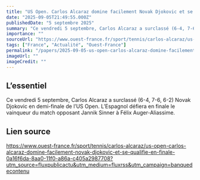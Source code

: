 ```yaml
---
title: "US Open. Carlos Alcaraz domine facilement Novak Djokovic et se qualifie en finale"
date: "2025-09-05T21:49:55.000Z"
publishedDate: "5 septembre 2025"
summary: "Ce vendredi 5 septembre, Carlos Alcaraz a surclassé (6-4, 7-6, 6-2) Novak Djokovic en demi-finale de l’US Open. L’Espagnol défiera en finale le vainqueur du match opposant Jannik Sinner à Félix Auger-Aliassime."
importance: ""
sourceUrl: "https://www.ouest-france.fr/sport/tennis/carlos-alcaraz/us-open-carlos-alcaraz-domine-facilement-novak-djokovic-et-se-qualifie-en-finale-0a16f6da-8aa0-11f0-a86a-c405a2987708?utm_source=fluxpublicactu&utm_medium=fluxrss&utm_campaign=banquedecontenu"
tags: ["France", "Actualité", "Ouest-France"]
permalink: "/papers/2025-09-05-us-open-carlos-alcaraz-domine-facilement-novak-djokovic-et-se-qualifie-en-finale"
imageUrl: ""
imageCredit: ""
---
```


## L’essentiel

Ce vendredi 5 septembre, Carlos Alcaraz a surclassé (6-4, 7-6, 6-2) Novak Djokovic en demi-finale de l’US Open. L’Espagnol défiera en finale le vainqueur du match opposant Jannik Sinner à Félix Auger-Aliassime.

## Lien source

https://www.ouest-france.fr/sport/tennis/carlos-alcaraz/us-open-carlos-alcaraz-domine-facilement-novak-djokovic-et-se-qualifie-en-finale-0a16f6da-8aa0-11f0-a86a-c405a2987708?utm_source=fluxpublicactu&utm_medium=fluxrss&utm_campaign=banquedecontenu
